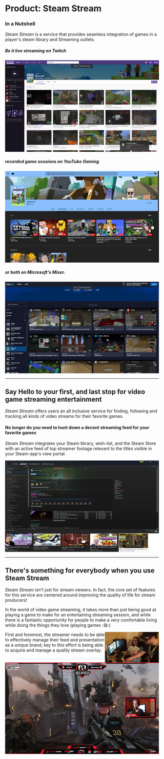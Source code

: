 Product: **Steam Stream**
===

### In a Nutshell
_Steam Stream_ is a service that provides seamless integration of games in a player's steam library and Streaming outlets. 

##### Be it **live streaming** on _Twitch_

<img src="./twitch.png" width="533" height="300" title="twitch search results for 'minecraft'" />

##### **recorded game sessions** on _YouTube Gaming_

<img src="./youtube_gaming.png" width="533" height="300" title="YouTube Gaming search results for 'minecraft'" />

##### or ***both*** on Microsoft's _Mixer_.

<img src="./mixer.png" width="533" height="300" title="Mixer search results for 'minecraft'" />

---

## Say Hello to your first, and last stop for video game streaming entertainment

_Steam Stream_ offers users an all inclusive service for finding, following and tracking all kinds of video streams for their favorite games.

#### No longer do you need to hunt down a decent streaming feed for your favorite games
_Steam Stream_ integrates your Steam library, wish-list, and the Steam Store with an active feed of top streamer footage relevant to the titles visible in your Steam-app's view portal.

<img src="./steam-stream-example.png" width="533" height="300" title="User library game-specific stream feed example"/>

---

## There's something for everybody when you use Steam Stream

_Steam Stream_ isn't just for stream viewers. In fact, the core set of features for this service are centered around improving the quality of life for stream producers! 

In the world of video game streaming, it takes more than just being good at playing a game to make for an entertaining streaming session, and while there is a fantastic opportunity for people to make a very comfortable living while doing the things they love (playing games ::smile::) 

<img src="./geeks-makin-munay.png" width="177" height="100"  title="Aaaawe Yeaaahhhh" align="right"/>

First and foremost, the streamer needs to be able to effectively manage their feed and presentation as a unique brand; key to this effort is being able to acquire and manage a quality stream overlay. <img src="./medium-overlay.png" width="533" height="300" title="moderate overlay with excellent branding" />








